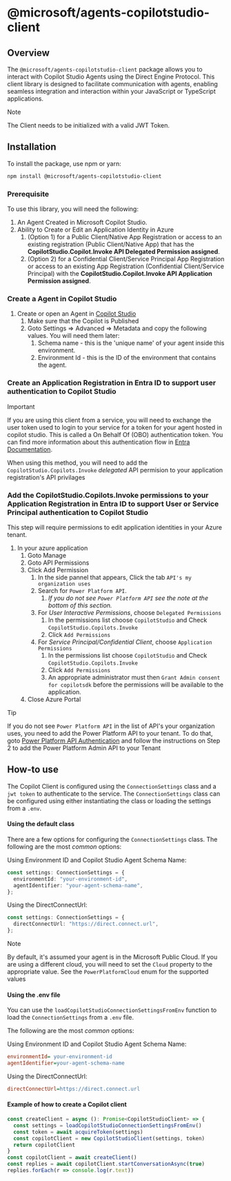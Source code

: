 # @microsoft/agents-copilotstudio-client

## Overview

The `@microsoft/agents-copilotstudio-client` package allows you to interact with Copilot Studio Agents using the Direct Engine Protocol. This client library is designed to facilitate communication with agents, enabling seamless integration and interaction within your JavaScript or TypeScript applications.

> [!NOTE]
> The Client needs to be initialized with a valid JWT Token.

## Installation

To install the package, use npm or yarn:

```sh
npm install @microsoft/agents-copilotstudio-client
```

### Prerequisite

To use this library, you will need the following:

1.  An Agent Created in Microsoft Copilot Studio.
1.  Ability to Create or Edit an Application Identity in Azure
    1. (Option 1) for a Public Client/Native App Registration or access to an existing registration (Public Client/Native App) that has the **CopilotStudio.Copilot.Invoke API Delegated Permission assigned**.
    1. (Option 2) for a Confidential Client/Service Principal App Registration or access to an existing App Registration (Confidential Client/Service Principal) with the **CopilotStudio.Copilot.Invoke API Application Permission assigned**.

### Create a Agent in Copilot Studio

1.  Create or open an Agent in [Copilot Studio](https://copilotstudio.microsoft.com)
    1.  Make sure that the Copilot is Published
    1.  Goto Settings => Advanced => Metadata and copy the following values. You will need them later:
        1.  Schema name - this is the 'unique name' of your agent inside this environment.
        1.  Environment Id - this is the ID of the environment that contains the agent.

### Create an Application Registration in Entra ID to support user authentication to Copilot Studio

> [!IMPORTANT]
> If you are using this client from a service, you will need to exchange the user token used to login to your service for a token for your agent hosted in copilot studio. This is called a On Behalf Of (OBO) authentication token. You can find more information about this authentication flow in [Entra Documentation](https://learn.microsoft.com/entra/msal/dotnet/acquiring-tokens/web-apps-apis/on-behalf-of-flow).
>
> When using this method, you will need to add the `CopilotStudio.Copilots.Invoke` _delegated_ API permision to your application registration's API privilages

### Add the CopilotStudio.Copilots.Invoke permissions to your Application Registration in Entra ID to support User or Service Principal authentication to Copilot Studio

This step will require permissions to edit application identities in your Azure tenant.

1.  In your azure application
    1.  Goto Manage
    1.  Goto API Permissions
    1.  Click Add Permission
        1.  In the side pannel that appears, Click the tab `API's my organization uses`
        1.  Search for `Power Platform API`.
            1.  _If you do not see `Power Platform API` see the note at the bottom of this section._
        1.  For _User Interactive Permissions_, choose `Delegated Permissions`
            1. In the permissions list choose `CopilotStudio` and Check `CopilotStudio.Copilots.Invoke`
            1. Click `Add Permissions`
        1.  For _Service Principal/Confidential Client_, choose `Application Permissions`
            1. In the permissions list choose `CopilotStudio` and Check `CopilotStudio.Copilots.Invoke`
            1. Click `Add Permissions`
            1. An appropriate administrator must then `Grant Admin consent for copilotsdk` before the permissions will be available to the application.
    1.  Close Azure Portal

> [!TIP]
> If you do not see `Power Platform API` in the list of API's your organization uses, you need to add the Power Platform API to your tenant. To do that, goto [Power Platform API Authentication](https://learn.microsoft.com/power-platform/admin/programmability-authentication-v2#step-2-configure-api-permissions) and follow the instructions on Step 2 to add the Power Platform Admin API to your Tenant

## How-to use

The Copilot Client is configured using the `ConnectionSettings` class and a `jwt token` to authenticate to the service.
The `ConnectionSettings` class can be configured using either instantiating the class or loading the settings from a `.env`.

#### Using the default class

There are a few options for configuring the `ConnectionSettings` class. The following are the most _common_ options:

Using Environment ID and Copilot Studio Agent Schema Name:

```ts
const settings: ConnectionSettings = {
  environmentId: "your-environment-id",
  agentIdentifier: "your-agent-schema-name",
};
```

Using the DirectConnectUrl:

```ts
const settings: ConnectionSettings = {
  directConnectUrl: "https://direct.connect.url",
};
```

> [!NOTE]
> By default, it's assumed your agent is in the Microsoft Public Cloud. If you are using a different cloud, you will need to set the `Cloud` property to the appropriate value. See the `PowerPlatformCloud` enum for the supported values

#### Using the .env file

You can use the `loadCopilotStudioConnectionSettingsFromEnv` function to load the `ConnectionSettings` from a `.env` file.

The following are the most _common_ options:

Using Environment ID and Copilot Studio Agent Schema Name:

```ini
environmentId= your-environment-id
agentIdentifier=your-agent-schema-name
```

Using the DirectConnectUrl:

```ini
directConnectUrl=https://direct.connect.url
```

#### Example of how to create a Copilot client

```ts
const createClient = async (): Promise<CopilotStudioClient> => {
  const settings = loadCopilotStudioConnectionSettingsFromEnv()
  const token = await acquireToken(settings)
  const copilotClient = new CopilotStudioClient(settings, token)
  return copilotClient
}
const copilotClient = await createClient()
const replies = await copilotClient.startConversationAsync(true)
replies.forEach(r => console.log(r.text))
```